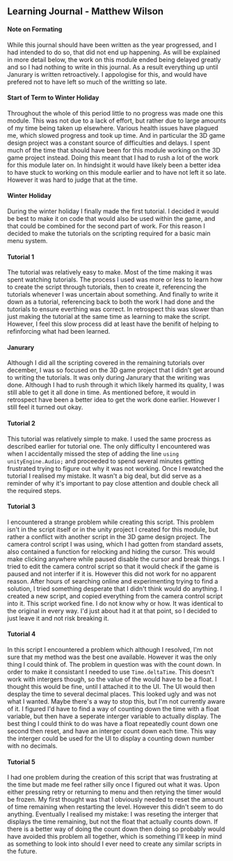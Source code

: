 ## Learning Journal - Matthew Wilson

#### Note on Formating

While this journal should have been written as the year progressed, and I had intended to do so, that did not end up happening. As will be explained in more detail below, the work on this module ended being delayed greatly and so I had nothing to write in this journal. As a result everything up until Janurary is written retroactively. I appologise for this, and would have prefered not to have left so much of the writting so late.

#### Start of Term to Winter Holiday

Throughout the whole of this period little to no progress was made one this module. This was not due to a lack of effort, but rather due to large amounts of my time being taken up elsewhere. Various health issues have plagued me, which slowed progress and took up time. And in particular the 3D game design project was a constant source of difficulties and delays. I spent much of the time that should have been for this module working on the 3D game project instead. Doing this meant that I had to rush a lot of the work for this module later on. In hindsight it would have likely been a better idea to have stuck to working on this module earlier and to have not left it so late. However it was hard to judge that at the time.

#### Winter Holiday

During the winter holiday I finally made the first tutorial. I decided it would be best to make it on code that would also be used within the game, and that could be combined for the second part of work. For this reason I decided to make the tutorials on the scripting required for a basic main menu system.

#### Tutorial 1

The tutorial was relatively easy to make. Most of the time making it was spent watching tutorials. The process I used was more or less to learn how to create the script through tutorials, then to create it, referencing the tutorials whenever I was uncertain about something. And finally to write it down as a tutorial, referencing back to both the work I had done and the tutorials to ensure everthing was correct. In retrospect this was slower than just making the tutorial at the same time as learning to make the script. However, I feel this slow process did at least have the benifit of helping to refinforcing what had been learned.

#### Janurary

Although I did all the scripting covered in the remaining tutorials over december, I was so focused on the 3D game project that I didn't get around to writing the tutorials. It was only during Janurary that the writing was done. Although I had to rush through it which likely harmed its quality, I was still able to get it all done in time. As mentioned before, it would in retrospect have been a better idea to get the work done earlier. However I still feel it turned out okay.

#### Tutorial 2

This tutorial was relatively simple to make. I used the same procress as described earlier for tutorial one. The only difficulty I encountered was when I accidentally missed the step of adding the line ```using unityEngine.Audio;``` and proceeded to spend several minutes getting frustrated trying to figure out why it was not working. Once I rewatched the tutorial I realised my mistake. It wasn't a big deal, but did serve as a reminder of why it's important to pay close attention and double check all the required steps.

#### Tutorial 3

I encountered a strange problem while creating this script. This problem isn't in the script itself or in the unity project I created for this module, but rather a conflict with another script in the 3D game design project. The camera control script I was using, which I had gotten from standard assets, also contained a function for relocking and hiding the cursor. This would make clicking anywhere while paused disable the cursor and break things. I tried to edit the camera control script so that it would check if the game is paused and not interfer if it is. However this did not work for no apparent reason. After hours of searching online and experimenting trying to find a solution, I tried something desperate that I didn't think would do anything. I created a new script, and copied everything from the camera control script into it. This script worked fine. I do not know why or how. It was identical to the original in every way. I'd just about had it at that point, so I decided to just leave it and not risk breaking it.

#### Tutorial 4

In this script I encountered a problem which although I resolved, I'm not sure that my method was the best one available. However it was the only thing I could think of. The problem in question was with the count down. In order to make it consistant I needed to use ```Time.deltaTime```. This doesn't work with intergers though, so the value of the would have to be a float. I thought this would be fine, until I attached it to the UI. The UI would then desplay the time to several decimal places. This looked ugly and was not what I wanted. Maybe there's a way to stop this, but I'm not currently aware of it. I figured I'd have to find a way of counting down the time with a float variable, but then have a seperate interger variable to actually display. The best thing I could think to do was have a float repeatedly count down one second then reset, and have an interger count down each time. This way the interger could be used for the UI to display a counting down number with no decimals. 

#### Tutorial 5

I had one problem during the creation of this script that was frustrating at the time but made me feel rather silly once I figured out what it was. Upon either pressing retry or returning to menu and then retying the timer would be frozen. My first thought was that I obviously needed to reset the amount of time remaining when restarting the level. However this didn't seem to do anything. Eventually I realised my mistake: I was reseting the interger that displays the time remaining, but not the float that actually counts down. If there is a better way of doing the count down then doing so probably would have avoided this problem all together, which is something I'll keep in mind as something to look into should I ever need to create any similar scripts in the future.
